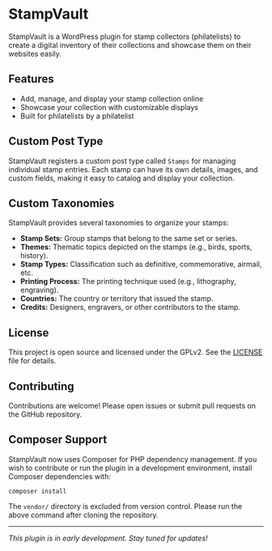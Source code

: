 # StampVault

StampVault is a WordPress plugin for stamp collectors (philatelists) to create a digital inventory of their collections and showcase them on their websites easily.

## Features
- Add, manage, and display your stamp collection online
- Showcase your collection with customizable displays
- Built for philatelists by a philatelist

## Custom Post Type
StampVault registers a custom post type called `Stamps` for managing individual stamp entries. Each stamp can have its own details, images, and custom fields, making it easy to catalog and display your collection.

## Custom Taxonomies
StampVault provides several taxonomies to organize your stamps:
- **Stamp Sets:** Group stamps that belong to the same set or series.
- **Themes:** Thematic topics depicted on the stamps (e.g., birds, sports, history).
- **Stamp Types:** Classification such as definitive, commemorative, airmail, etc.
- **Printing Process:** The printing technique used (e.g., lithography, engraving).
- **Countries:** The country or territory that issued the stamp.
- **Credits:** Designers, engravers, or other contributors to the stamp.

## License
This project is open source and licensed under the GPLv2. See the [LICENSE](https://www.gnu.org/licenses/gpl-2.0.html) file for details.

## Contributing
Contributions are welcome! Please open issues or submit pull requests on the GitHub repository.

## Composer Support

StampVault now uses Composer for PHP dependency management. If you wish to contribute or run the plugin in a development environment, install Composer dependencies with:

```
composer install
```

The `vendor/` directory is excluded from version control. Please run the above command after cloning the repository.

---

*This plugin is in early development. Stay tuned for updates!*
